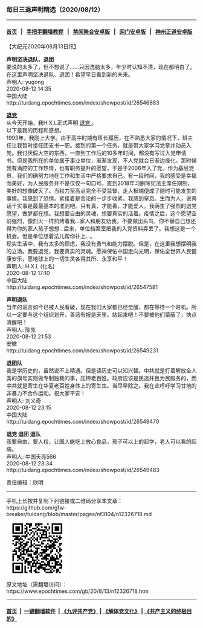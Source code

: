 ### 每日三退声明精选（2020/08/12）
------------------------

#### [首页](https://github.com/gfw-breaker/banned-news1/blob/master/README.md) &nbsp;&nbsp;|&nbsp;&nbsp; [手把手翻墙教程](https://github.com/gfw-breaker/guides/wiki) &nbsp;&nbsp;|&nbsp;&nbsp; [禁闻聚合安卓版](https://github.com/gfw-breaker/bn-android) &nbsp;&nbsp;|&nbsp;&nbsp; [网门安卓版](https://github.com/oGate2/oGate) &nbsp;&nbsp;|&nbsp;&nbsp; [神州正道安卓版](https://github.com/SzzdOgate/update) 



<div class="post_content" id="artbody" itemprop="articleBody">
 <!-- article content begin -->
 <p>
  【大纪元2020年08月13日讯】
 </p>
 <p>
  <strong>
   声明坚决退队、退团
  </strong>
  <br/>
  要说的太多了，但不想说了……只因洗脑太多，年少时认知不清，现在都明白了。在这里声明坚决退队、退团！希望早日看到新的未来。
  <br/>
  声明人: yugong
  <br/>
  2020-08-12 14:35
  <br/>
  中国大陆
  <br/>
  http://tuidang.epochtimes.com/index/showpost/id/26546883
 </p>
 <p>
  <strong>
   <a href="https://www.epochtimes.com/gb/tag/%E9%80%80%E5%85%9A.html">
    退党
   </a>
  </strong>
  <br/>
  从今天开始，我H.X.L正式声明
  <a href="https://www.epochtimes.com/gb/tag/%E9%80%80%E5%85%9A.html">
   退党
  </a>
  。
  <br/>
  以下是我的历程和感想。
  <br/>
  1993年，我刚上大学。由于高中时期有班长履历，在不熟悉大家的情况下，班主任让我暂时接任团支书一职。接到的第一个任务，就是带大家学习党章并动员入党。我讨厌假大空的东西，一直到工作后的10多年时间，都没有写过入党申请书。但是我所在的单位属于事业单位，渐渐发现，不人党就会日渐边缘化。那时候我有满腔的工作热情，也有职务提升的愿望，于是于2006年入了党。作为基层党员，我们的确努力地在工作和生活中严格要求自己。有一段时间，我的感受是幸福而美好，为人民服务并不是仅仅一句口号。直到2018年习删除宪法主席任期制，美好的想像破灭了。当权力至高点完全不受监督，走入极端便成了随时可能发生的事情。我感到了恐惧。紧接着是言论的一步步收紧。我感到窒息。生而为人，说真话干实事是最最基本的准则吧。只有真，才能善，才能爱人。我萌生了强烈的退党愿望，做梦都在想。我想要自由的灵魂，想要真实的活着。疫情之后，这个愿望空前强烈，像烈火一样煎烤着我…家人和朋友劝我，不要做出头鸟，你不替自己想还得为你的家人孩子想想…后来，单位档案室把我的入党资料弄丢了。我想这是一个机会。但是单位想着法儿帮你补上…。
  <br/>
  现实生活中，我有太多的顾虑，我没有勇气和能力摆脱。但是，在这里我想摆明我的立场。我要退党，我要真实的灵魂。愿神保佑中国走向光明，保佑全世界人民健康安乐，愿地球上的一切生灵各得其所、永享和平！
  <br/>
  声明人: H.X.L (化名)
  <br/>
  2020-08-12 17:10
  <br/>
  中国大陆
  <br/>
  http://tuidang.epochtimes.com/index/showpost/id/26547581
 </p>
 <p>
  <strong>
   声明退队
  </strong>
  <br/>
  当年的谎言如今已被人民看破，现在我们大家都已经觉醒，都在等待一个时机。所以一定要与这个组织划开，善恶有报是天里。站起来吧！不要被他们蒙蔽了，快点清醒吧！
  <br/>
  声明人: 陈凯
  <br/>
  2020-08-12 21:53
  <br/>
  安徽
  <br/>
  http://tuidang.epochtimes.com/index/showpost/id/26549231
 </p>
 <p>
  <strong>
   退团队
  </strong>
  <br/>
  我是学历史的，虽然说不上精通。但是读历史可以知兴替。中共就是打着解放全人类的旗号实则做专制独裁的事，压榨老百姓。政府应该是民选并且为民服务的，而中共就是寄生在华夏老百姓身体上的寄生虫。当尽早除之。我在此呼吁学习甘地的非暴力不合作运动。祝大家平安！
  <br/>
  声明人: 刘义奇
  <br/>
  2020-08-12 23:15
  <br/>
  中国大陆
  <br/>
  http://tuidang.epochtimes.com/index/showpost/id/26549470
 </p>
 <p>
  <strong>
   退党 退团 退队
  </strong>
  <br/>
  我要自由，要人权，让国人能吃上放心食品，孩子可以上的起学，老人可以看的起病。
  <br/>
  声明人: 中国天亮566
  <br/>
  2020-08-12 23:34
  <br/>
  http://tuidang.epochtimes.com/index/showpost/id/26549483
 </p>
 <p>
  责任编辑：欣明
 </p>
 <!-- article content end -->
 <div id="below_article_ad">
 </div>
</div>

<hr/>
手机上长按并复制下列链接或二维码分享本文章：<br/>
https://github.com/gfw-breaker/tuidang/blob/master/pages/nf3104/n12326718.md <br/>
<a href='https://github.com/gfw-breaker/tuidang/blob/master/pages/nf3104/n12326718.md'><img src='https://github.com/gfw-breaker/tuidang/blob/master/pages/nf3104/n12326718.md.png'/></a> <br/>
原文地址（需翻墙访问）：https://www.epochtimes.com/gb/20/8/13/n12326718.htm


------------------------
#### [首页](https://github.com/gfw-breaker/banned-news/blob/master/README.md) &nbsp;|&nbsp; [一键翻墙软件](https://github.com/gfw-breaker/nogfw/blob/master/README.md) &nbsp;| [《九评共产党》](https://github.com/gfw-breaker/9ping.md/blob/master/README.md#九评之一评共产党是什么) | [《解体党文化》](https://github.com/gfw-breaker/jtdwh.md/blob/master/README.md) | [《共产主义的终极目的》](https://github.com/gfw-breaker/gczydzjmd.md/blob/master/README.md)


<img src='http://gfw-breaker.win/tuidang/pages/nf3104/n12326718.md' width='0px' height='0px'/>